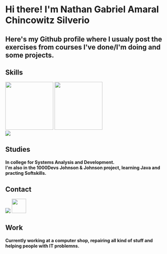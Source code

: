# Hi there! I'm Nathan Gabriel Amaral Chincowitz Silverio
## Here's my Github profile where I usualy post the exercises from courses I've done/I'm doing and some projects.

## Skills
<div>
  <img height="150em" src="https://github-readme-stats.vercel.app/api?username=nathanchincowitz&hide=prs,contribs&show_icons=true&include_all_commits=true&theme=highcontrast&rank_icon=github">
  <img height="150em" src="https://github-readme-stats.vercel.app/api/top-langs/?username=nathanchincowitz&layout=compact&langs_count=8&theme=highcontrast">
</div>
<img src="https://skillicons.dev/icons?i=java,py,vscode,windows,js,html"/>




## Studies
  #### In college for Systems Analysis and Development.<br> I'm also in the 1000Devs Johnson & Johnson project, learning Java and practing Softskills.

## Contact <br>
  <a href ="mailto:nathanchincowitz+linedin@gmail.com"><img src="https://skillicons.dev/icons?i=gmail" /></a>
  <a href="https://www.linkedin.com/in/nathan-chincowitz/en" target="_blank"><img src="https://cdn.jsdelivr.net/gh/devicons/devicon@latest/icons/linkedin/linkedin-original.svg" width="45" height="45"/></a>


## Work
#### Currently working at a computer shop, repairing all kind of stuff and helping people with IT problemns.
